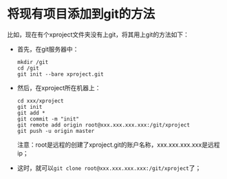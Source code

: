 # 将现有项目添加到git的方法

比如，现在有个xproject文件夹没有上git，将其用上git的方法如下：

- 首先，在git服务器中：

  ```shell
  mkdir /git
  cd /git
  git init --bare xproject.git
  ```

- 然后，在xproject所在机器上：

  ```shell
  cd xxx/xproject
  git init
  git add *
  git commit -m "init"
  git remote add origin root@xxx.xxx.xxx.xxx:/git/xproject
  git push -u origin master
  ```

  注意：root是远程的创建了xproject.git的账户名称，xxx.xxx.xxx.xxx是远程ip；

- 这时，就可以`git clone root@xxx.xxx.xxx.xxx:/git/xproject`了；

